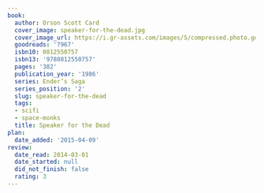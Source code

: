 ```yaml
---
book:
  author: Orson Scott Card
  cover_image: speaker-for-the-dead.jpg
  cover_image_url: https://i.gr-assets.com/images/S/compressed.photo.goodreads.com/books/1295660894l/7967._SY160_.jpg
  goodreads: '7967'
  isbn10: 0812550757
  isbn13: '9780812550757'
  pages: '382'
  publication_year: '1986'
  series: Ender’s Saga
  series_position: '2'
  slug: speaker-for-the-dead
  tags:
  - scifi
  - space-monks
  title: Speaker for the Dead
plan:
  date_added: '2015-04-09'
review:
  date_read: 2014-03-01
  date_started: null
  did_not_finish: false
  rating: 3
---
```

